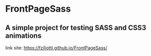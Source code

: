 # FrontPageSass

## A simple project for testing SASS and CSS3 animations

link site: https://fziliotti.github.io/FrontPageSass/
